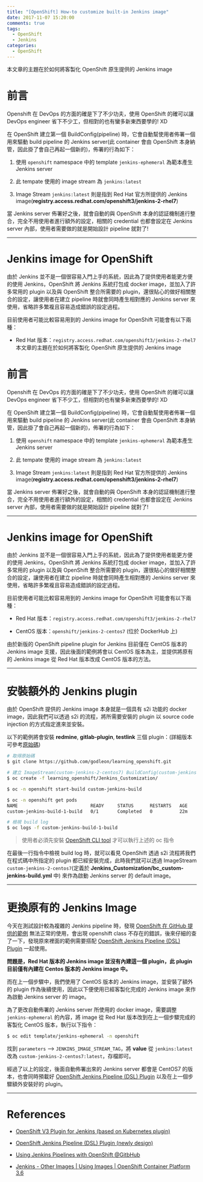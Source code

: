 ```yaml
---
title: "[OpenShift] How-to customize built-in Jenkins image"
date: 2017-11-07 15:20:00
comments: true
tags: 
  - OpenShift
  - Jenkins
categories: 
  - OpenShift
---
```


本文章的主題在於如何將客製化 OpenShift 原生提供的 Jenkins image


前言
===

Openshift 在 DevOps 的方面的確是下了不少功夫，使用 OpenShift 的確可以讓 DevOps engineer 省下不少工，但相對的也有蠻多新東西要學的! XD

在 OpenShift 建立第一個 BuildConfig(pipeline) 時，它會自動幫使用者佈署一個用來驅動 build pipeline 的 Jenkins server(此 container 會由 OpenShift 本身納管，因此掛了會自己再起一個新的)，佈署的行為如下：

1. 使用 `openshift` namespace 中的 template `jenkins-ephemeral` 為範本產生 Jenkins server

2. 此 tempate 使用的 image stream 為 `jenkins:latest`

3. Image Stream `jenkins:latest` 則是指到 Red Hat 官方所提供的 Jenkins image(**registry.access.redhat.com/openshift3/jenkins-2-rhel7**)

當 Jenkins server 佈署好之後，就會自動的與 OpenShift 本身的認証機制進行整合，完全不用使用者進行額外的設定，相關的 credential 也都會設定在 Jenkins server 內部，使用者需要做的就是開始設計 pipeline 就對了!


----------------------------

Jenkins image for OpenShift
===========================

由於 Jenkins 並不是一個很容易入門上手的系統，因此為了提供使用者能更方便的使用 Jenkins，OpenShift 將 Jenkins 系統打包成 docker image，並加入了許多常用的 plugin 以及與 OpenShift 整合所需要的 plugin，還很貼心的做好相關整合的設定，讓使用者在建立 pipeline 時就會同時產生相對應的 Jenkins server 來使用，省略許多繁複且容易造成錯誤的設定過程。

目前使用者可能比較容易用到的 Jenkins image for OpenShift 可能會有以下兩種：

- Red Hat 版本：`registry.access.redhat.com/openshift3/jenkins-2-rhel7`
本文章的主題在於如何將客製化 OpenShift 原生提供的 Jenkins image


前言
===

Openshift 在 DevOps 的方面的確是下了不少功夫，使用 OpenShift 的確可以讓 DevOps engineer 省下不少工，但相對的也有蠻多新東西要學的! XD

在 OpenShift 建立第一個 BuildConfig(pipeline) 時，它會自動幫使用者佈署一個用來驅動 build pipeline 的 Jenkins server(此 container 會由 OpenShift 本身納管，因此掛了會自己再起一個新的)，佈署的行為如下：

1. 使用 `openshift` namespace 中的 template `jenkins-ephemeral` 為範本產生 Jenkins server

2. 此 tempate 使用的 image stream 為 `jenkins:latest`

3. Image Stream `jenkins:latest` 則是指到 Red Hat 官方所提供的 Jenkins image(**registry.access.redhat.com/openshift3/jenkins-2-rhel7**)

當 Jenkins server 佈署好之後，就會自動的與 OpenShift 本身的認証機制進行整合，完全不用使用者進行額外的設定，相關的 credential 也都會設定在 Jenkins server 內部，使用者需要做的就是開始設計 pipeline 就對了!


----------------------------

Jenkins image for OpenShift
===========================

由於 Jenkins 並不是一個很容易入門上手的系統，因此為了提供使用者能更方便的使用 Jenkins，OpenShift 將 Jenkins 系統打包成 docker image，並加入了許多常用的 plugin 以及與 OpenShift 整合所需要的 plugin，還很貼心的做好相關整合的設定，讓使用者在建立 pipeline 時就會同時產生相對應的 Jenkins server 來使用，省略許多繁複且容易造成錯誤的設定過程。

目前使用者可能比較容易用到的 Jenkins image for OpenShift 可能會有以下兩種：

- Red Hat 版本：`registry.access.redhat.com/openshift3/jenkins-2-rhel7`

- CentOS 版本：`openshift/jenkins-2-centos7` (位於 DockerHub 上)

由於新版的 OpenShift pipeline plugin for Jenkins 目前僅在 CentOS 版本的 Jenkins image 支援，因此後面的範例將會以 CentOS 版本為主，並提供將原有的 Jenkins image 從 Red Hat 版本改成 CentOS 版本的方法。


----------------------------

安裝額外的 Jenkins plugin
=======================

由於 OpenShift 提供的 Jenkins image 本身就是一個具有 s2i 功能的 docker image，因此我們可以透過 s2i 的流程，將所需要安裝的 plugin 以 source code injection 的方式指定進來並安裝。

以下的範例將會安裝 **redmine**, **gitlab-plugin**, **testlink** 三個 plugin：(詳細版本可參考[原始碼](https://github.com/godleon/learning_openshift/blob/master/jenkins_customization/plugins.txt))

```bash
# 取得原始碼
$ git clone https://github.com/godleon/learning_openshift.git

# 建立 ImageStream(custom-jenkins-2-centos7) BuildConfig(custom-jenkins-build)
$ oc create -f learning_openshift/Jenkins_Customization/

$ oc -n openshift start-build custom-jenkins-build

$ oc -n openshift get pods
NAME                           READY     STATUS      RESTARTS   AGE
custom-jenkins-build-1-build   0/1       Completed   0          22m

# 檢視 build log
$ oc logs -f custom-jenkins-build-1-build
```

> 使用者必須先安裝 [OpenShift CLI tool](https://github.com/openshift/origin/releases) 才可以執行上述的 oc 指令

在最後一行指令中檢視 build log 時，就可以看見 OpenShift 透過 s2i 流程將我們在程式碼中所指定的 plugin 都已經安裝完成，此時我們就可以透過 ImageStream `custom-jenkins-2-centos7`(定義於 **Jenkins_Customization/bc_custom-jenkins-build.yml** 中) 來作為啟動 Jenkins server 的 default image。


----------------------------

更換原有的 Jenkins Image
======================

今天在測試設計較為複雜的 Jenkins pipeline 時，發現 [OpenShift 在 GitHub 提供的範例](https://github.com/openshift/origin/tree/master/examples/jenkins/pipeline) 無法正常的使用，會出現 openshift class 不存在的錯誤，後來仔細的查了一下，發現原來裡面的範例需要搭配 [OpenShift Jenkins Pipeline (DSL) Plugin](https://github.com/openshift/jenkins-client-plugin) 一起使用。

**問題是，Red Hat 版本的 Jenkins image 並沒有內建這一個 plugin，此 plugin 目前僅有內建在 Centos 版本的 Jenkins image 中。**

而在上一個步驟中，我們使用了 CentOS 版本的 Jenkins image，並安裝了額外的 plugin 作為後續使用，因此以下便使用已經客製化完成的 Jenkins image 來作為啟動 Jenkins server 的 image。

為了更改自動佈署的 Jenkins server 所使用的 docker image，需要調整 `jenkins-ephemeral` 的內容，將 image 從 Red Hat 版本改到在上一個步驟完成的客製化 CentOS 版本，執行以下指令：

```bash
$ oc edit template/jenkins-ephemeral -n openshift
```

找到 `parameters` --> `JENKINS_IMAGE_STREAM_TAG`，將 **value** 從 `jenkins:latest` 改為 `custom-jenkins-2-centos7:latest`，存檔即可。

經過了以上的設定，後面自動佈署出來的 Jenkins server 都會是 CentOS7 的版本，也會同時預載好 [OpenShift Jenkins Pipeline (DSL) Plugin](https://github.com/openshift/jenkins-client-plugin) 以及在上一個步驟額外安裝好的 plugin。


----------------------------

References
==========

- [OpenShift V3 Plugin for Jenkins (based on Kubernetes plugin)](https://github.com/jenkinsci/openshift-pipeline-plugin)

- [OpenShift Jenkins Pipeline (DSL) Plugin (newly design)](https://github.com/openshift/jenkins-client-plugin)

- [Using Jenkins Pipelines with OpenShift @GitbHub](https://github.com/openshift/origin/tree/master/examples/jenkins/pipeline)

- [Jenkins - Other Images \| Using Images \| OpenShift Container Platform 3.6](https://docs.openshift.com/container-platform/3.6/using_images/other_images/jenkins.html)